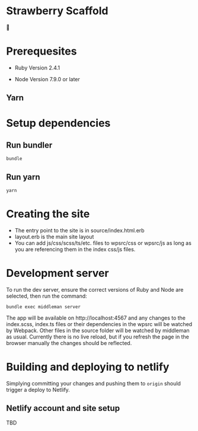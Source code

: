 # Strawberry Scaffold

🍓

# Prerequesites

* Ruby Version 2.4.1

* Node Version 7.9.0 or later

## Yarn

# Setup dependencies

## Run bundler

    bundle

## Run yarn

    yarn

# Creating the site

- The entry point to the site is in source/index.html.erb
- layout.erb is the main site layout
- You can add js/css/scss/ts/etc. files to wpsrc/css or wpsrc/js as long as you are referencing them in the index css/js files.

# Development server

To run the dev server, ensure the correct versions of Ruby and Node are selected, then run the command:

    bundle exec middleman server

The app will be available on http://localhost:4567 and any changes to the index.scss, index.ts files or their dependencies in the wpsrc will be watched by Webpack. Other files in the source folder will be watched by middleman as usual. Currently there is no live reload, but if you refresh the page in the browser manually the changes should be reflected.

# Building and deploying to netlify

Simplying committing your changes and pushing them to `origin` should trigger a deploy to Netlify.

## Netlify account and site setup

TBD

